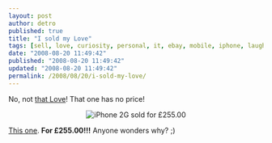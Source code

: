 ```yaml
---
layout: post
author: detro
published: true
title: "I sold my Love"
tags: [sell, love, curiosity, personal, it, ebay, mobile, iphone, laugh, 3g, lelly]
date: "2008-08-20 11:49:42"
published: "2008-08-20 11:49:42"
updated: "2008-08-20 11:49:42"
permalink: /2008/08/20/i-sold-my-love/
---
```


No, not <a href="http://strangelelly.wordpress.com/">that Love</a>! That one has no price!

<div align="center"><img src="http://i20.ebayimg.com/07/i/001/05/5c/1c88_1.JPG" alt="iPhone 2G sold for £255.00" /></div>

<a href="http://cgi.ebay.co.uk/ws/eBayISAPI.dll?ViewItem&ssPageName=STRK:MESOX:IT&item=290253475775">This one</a>. <strong>For £255.00!!!</strong>
Anyone wonders why? ;)
